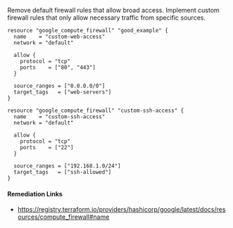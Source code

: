 
Remove default firewall rules that allow broad access. Implement custom firewall rules that only allow necessary traffic from specific sources.


```hcl
resource "google_compute_firewall" "good_example" {
  name    = "custom-web-access"
  network = "default"

  allow {
    protocol = "tcp"
    ports    = ["80", "443"]
  }

  source_ranges = ["0.0.0.0/0"]
  target_tags   = ["web-servers"]
}
```
```hcl
resource "google_compute_firewall" "custom-ssh-access" {
  name    = "custom-ssh-access"
  network = "default"

  allow {
    protocol = "tcp"
    ports    = ["22"]
  }

  source_ranges = ["192.168.1.0/24"]
  target_tags   = ["ssh-allowed"]
}
```

#### Remediation Links
 - https://registry.terraform.io/providers/hashicorp/google/latest/docs/resources/compute_firewall#name

